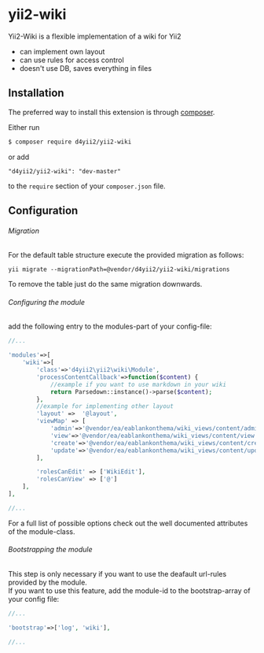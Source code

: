 # yii2-wiki
Yii2-Wiki is a flexible implementation of a wiki for Yii2
 - can implement own layout
 - can use rules for access control
 - doesn't use DB, saves everything in files

## Installation
The preferred way to install this extension is through [composer](http://getcomposer.org/download/).

Either run

```bash
$ composer require d4yii2/yii2-wiki
```

or add

```
"d4yii2/yii2-wiki": "dev-master"
```

to the `require` section of your `composer.json` file.


## Configuration

###### Migration
For the default table structure execute the provided migration as follows:

	yii migrate --migrationPath=@vendor/d4yii2/yii2-wiki/migrations

To remove the table just do the same migration downwards.

###### Configuring the module
add the following entry to the modules-part of your config-file:

```php
//...

'modules'=>[
	'wiki'=>[
		'class'=>'d4yii2\yii2\wiki\Module',
		'processContentCallback'=>function($content) {
			//example if you want to use markdown in your wiki
			return Parsedown::instance()->parse($content);
		},
		//example for implementing other layout
        'layout' =>  '@layout',
        'viewMap' => [
            'admin'=>'@vendor/ea/eablankonthema/wiki_views/content/admin',
            'view'=>'@vendor/ea/eablankonthema/wiki_views/content/view',
            'create'=>'@vendor/ea/eablankonthema/wiki_views/content/create',
            'update'=>'@vendor/ea/eablankonthema/wiki_views/content/update',
        ],

        'rolesCanEdit' => ['WikiEdit'],
        'rolesCanView' => ['@']
	],
],

//...
```

For a full list of possible options check out the well documented attributes of the module-class.

###### Bootstrapping the module
This step is only necessary if you want to use the deafault url-rules provided by the module.  
If you want to use this feature, add the module-id to the bootstrap-array of your config file:

```php
//...

'bootstrap'=>['log', 'wiki'],

//...

```
